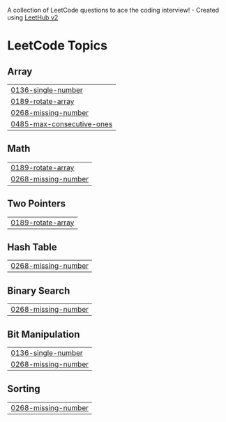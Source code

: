 A collection of LeetCode questions to ace the coding interview! - Created using [LeetHub v2](https://github.com/arunbhardwaj/LeetHub-2.0)
<!---LeetCode Topics Start-->
# LeetCode Topics
## Array
|  |
| ------- |
| [0136-single-number](https://github.com/Sujeet1409/Leetcode-problem-/tree/master/0136-single-number) |
| [0189-rotate-array](https://github.com/Sujeet1409/Leetcode-problem-/tree/master/0189-rotate-array) |
| [0268-missing-number](https://github.com/Sujeet1409/Leetcode-problem-/tree/master/0268-missing-number) |
| [0485-max-consecutive-ones](https://github.com/Sujeet1409/Leetcode-problem-/tree/master/0485-max-consecutive-ones) |
## Math
|  |
| ------- |
| [0189-rotate-array](https://github.com/Sujeet1409/Leetcode-problem-/tree/master/0189-rotate-array) |
| [0268-missing-number](https://github.com/Sujeet1409/Leetcode-problem-/tree/master/0268-missing-number) |
## Two Pointers
|  |
| ------- |
| [0189-rotate-array](https://github.com/Sujeet1409/Leetcode-problem-/tree/master/0189-rotate-array) |
## Hash Table
|  |
| ------- |
| [0268-missing-number](https://github.com/Sujeet1409/Leetcode-problem-/tree/master/0268-missing-number) |
## Binary Search
|  |
| ------- |
| [0268-missing-number](https://github.com/Sujeet1409/Leetcode-problem-/tree/master/0268-missing-number) |
## Bit Manipulation
|  |
| ------- |
| [0136-single-number](https://github.com/Sujeet1409/Leetcode-problem-/tree/master/0136-single-number) |
| [0268-missing-number](https://github.com/Sujeet1409/Leetcode-problem-/tree/master/0268-missing-number) |
## Sorting
|  |
| ------- |
| [0268-missing-number](https://github.com/Sujeet1409/Leetcode-problem-/tree/master/0268-missing-number) |
<!---LeetCode Topics End-->